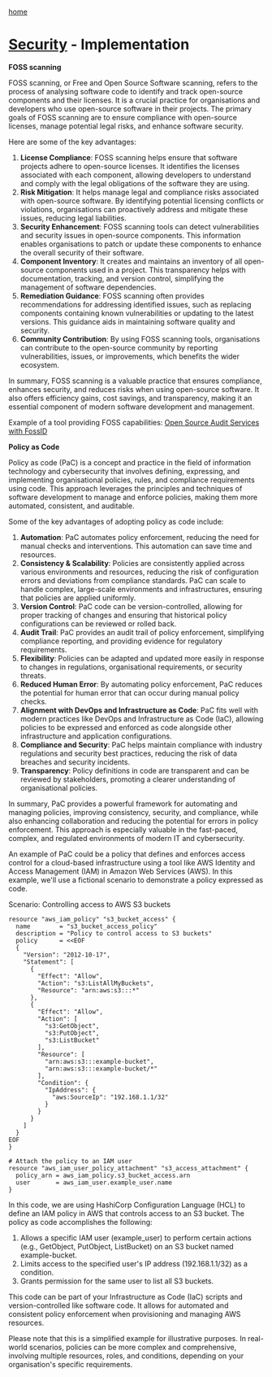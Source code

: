 [home](../README.md)
# [Security](README.md) - Implementation


**FOSS scanning**

FOSS scanning, or Free and Open Source Software scanning, refers to the process of analysing software code to identify and track open-source components and their licenses. It is a crucial practice for organisations and developers who use open-source software in their projects. The primary goals of FOSS scanning are to ensure compliance with open-source licenses, manage potential legal risks, and enhance software security.


Here are some of the key advantages:

1. **License Compliance**: FOSS scanning helps ensure that software projects adhere to open-source licenses. It identifies the licenses associated with each component, allowing developers to understand and comply with the legal obligations of the software they are using.
1. **Risk Mitigation**: It helps manage legal and compliance risks associated with open-source software. By identifying potential licensing conflicts or violations, organisations can proactively address and mitigate these issues, reducing legal liabilities.
1. **Security Enhancement**: FOSS scanning tools can detect vulnerabilities and security issues in open-source components. This information enables organisations to patch or update these components to enhance the overall security of their software.
1. **Component Inventory**: It creates and maintains an inventory of all open-source components used in a project. This transparency helps with documentation, tracking, and version control, simplifying the management of software dependencies.
1. **Remediation Guidance**: FOSS scanning often provides recommendations for addressing identified issues, such as replacing components containing known vulnerabilities or updating to the latest versions. This guidance aids in maintaining software quality and security.
1. **Community Contribution**: By using FOSS scanning tools, organisations can contribute to the open-source community by reporting vulnerabilities, issues, or improvements, which benefits the wider ecosystem.


In summary, FOSS scanning is a valuable practice that ensures compliance, enhances security, and reduces risks when using open-source software. It also offers efficiency gains, cost savings, and transparency, making it an essential component of modern software development and management.

Example of a tool providing FOSS capabilities: [Open Source Audit Services with FossID](https://snyk.io/open-source-audit/)


**Policy as Code**

Policy as code (PaC) is a concept and practice in the field of information technology and cybersecurity that involves defining, expressing, and implementing organisational policies, rules, and compliance requirements using code. This approach leverages the principles and techniques of software development to manage and enforce policies, making them more automated, consistent, and auditable.


Some of the key advantages of adopting policy as code include:

1. **Automation**: PaC automates policy enforcement, reducing the need for manual checks and interventions. This automation can save time and resources.
1. **Consistency & Scalability**: Policies are consistently applied across various environments and resources, reducing the risk of configuration errors and deviations from compliance standards. PaC can scale to handle complex, large-scale environments and infrastructures, ensuring that policies are applied uniformly.
1. **Version Control**: PaC code can be version-controlled, allowing for proper tracking of changes and ensuring that historical policy configurations can be reviewed or rolled back.
1. **Audit Trail**: PaC provides an audit trail of policy enforcement, simplifying compliance reporting, and providing evidence for regulatory requirements.
1. **Flexibility**: Policies can be adapted and updated more easily in response to changes in regulations, organisational requirements, or security threats.
1. **Reduced Human Error**: By automating policy enforcement, PaC reduces the potential for human error that can occur during manual policy checks.
1. **Alignment with DevOps and Infrastructure as Code**: PaC fits well with modern practices like DevOps and Infrastructure as Code (IaC), allowing policies to be expressed and enforced as code alongside other infrastructure and application configurations.
1. **Compliance and Security**: PaC helps maintain compliance with industry regulations and security best practices, reducing the risk of data breaches and security incidents.
1. **Transparency**: Policy definitions in code are transparent and can be reviewed by stakeholders, promoting a clearer understanding of organisational policies.


In summary, PaC provides a powerful framework for automating and managing policies, improving consistency, security, and compliance, while also enhancing collaboration and reducing the potential for errors in policy enforcement. This approach is especially valuable in the fast-paced, complex, and regulated environments of modern IT and cybersecurity.


An example of PaC could be a policy that defines and enforces access control for a cloud-based infrastructure using a tool like AWS Identity and Access Management (IAM) in Amazon Web Services (AWS). In this example, we'll use a fictional scenario to demonstrate a policy expressed as code.


Scenario: Controlling access to AWS S3 buckets

```
resource "aws_iam_policy" "s3_bucket_access" {
  name        = "s3_bucket_access_policy"
  description = "Policy to control access to S3 buckets"
  policy      = <<EOF
  {
    "Version": "2012-10-17",
    "Statement": [
      {
        "Effect": "Allow",
        "Action": "s3:ListAllMyBuckets",
        "Resource": "arn:aws:s3:::*"
      },
      {
        "Effect": "Allow",
        "Action": [
          "s3:GetObject",
          "s3:PutObject",
          "s3:ListBucket"
        ],
        "Resource": [
          "arn:aws:s3:::example-bucket",
          "arn:aws:s3:::example-bucket/*"
        ],
        "Condition": {
          "IpAddress": {
            "aws:SourceIp": "192.168.1.1/32"
          }
        }
      }
    ]
  }
EOF
}

# Attach the policy to an IAM user
resource "aws_iam_user_policy_attachment" "s3_access_attachment" {
  policy_arn = aws_iam_policy.s3_bucket_access.arn
  user       = aws_iam_user.example_user.name
}
```


In this code, we are using HashiCorp Configuration Language (HCL) to define an IAM policy in AWS that controls access to an S3 bucket. The policy as code accomplishes the following:

1. Allows a specific IAM user (example_user) to perform certain actions (e.g., GetObject, PutObject, ListBucket) on an S3 bucket named example-bucket.
1. Limits access to the specified user's IP address (192.168.1.1/32) as a condition.
1. Grants permission for the same user to list all S3 buckets.

This code can be part of your Infrastructure as Code (IaC) scripts and version-controlled like software code. It allows for automated and consistent policy enforcement when provisioning and managing AWS resources.

Please note that this is a simplified example for illustrative purposes. In real-world scenarios, policies can be more complex and comprehensive, involving multiple resources, roles, and conditions, depending on your organisation's specific requirements.
